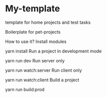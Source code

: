 # My-template
template for home projects and test tasks

Boilerplate for pet-projects

How to use it?
Install modules

yarn install
Run a project in development mode

yarn run dev
Run server only

yarn run watch:server
Run client only

yarn run watch:client
Build a project

yarn run build:prod
